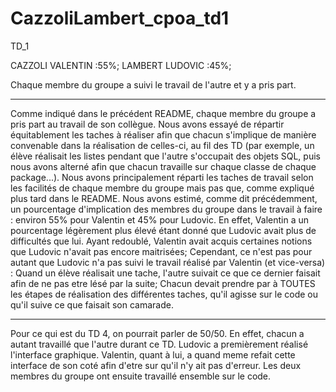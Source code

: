 # CazzoliLambert_cpoa_td1
TD_1

CAZZOLI VALENTIN :55%;
LAMBERT LUDOVIC :45%;

Chaque membre du groupe a suivi le travail de l'autre et y a pris part.
___

Comme indiqué dans le précédent README, chaque membre du groupe a pris part au travail de son collègue. Nous avons essayé de répartir équitablement les taches à réaliser afin que chacun s'implique de manière convenable dans la réalisation de celles-ci, au fil des TD (par exemple, un élève réalisait les listes pendant que l'autre s'occupait des objets SQL, puis nous avons alterné afin que chacun travaille sur chaque classe de chaque package...). Nous avons principalement réparti les taches de travail selon les facilités de chaque membre du groupe mais pas que, comme expliqué plus tard dans le README. Nous avons estimé, comme dit précédemment, un pourcentage d'implication des membres du groupe dans le travail à faire : environ 55% pour Valentin et 45% pour Ludovic. En effet, Valentin a un pourcentage légèrement plus élevé étant donné que Ludovic avait plus de difficultés que lui. Ayant redoublé, Valentin avait acquis certaines notions que Ludovic n'avait pas encore maitrisées; Cependant, ce n'est pas pour autant que Ludovic n'a pas suivi le travail réalisé par Valentin (et vice-versa) : Quand un élève réalisait une tache, l'autre suivait ce que ce dernier faisait afin de ne pas etre lésé par la suite; Chacun devait prendre par à TOUTES les étapes de réalisation des différentes taches, qu'il agisse sur le code ou qu'il suive ce que faisait son camarade.

___

Pour ce qui est du TD 4, on pourrait parler de 50/50. En effet, chacun a autant travaillé que l'autre durant ce TD. Ludovic a premièrement réalisé l'interface graphique. Valentin, quant à lui, a quand meme refait cette interface de son coté afin d'etre sur qu'il n'y ait pas d'erreur. Les deux membres du groupe ont ensuite travaillé ensemble sur le code.
